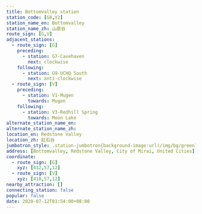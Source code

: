 ```yaml
---
title: Bottomvalley station
station_code: [G8,V2]
station_name_en: Bottomvalley
station_name_zh: 山底谷
route_sign: [G,V]
adjacent_stations:
  - route_sign: [G]
    preceding:
      - station: G7-Cavehaven
        next: clockwise
    following:
      - station: G9-UCHQ South
        next: anti-clockwise
  - route_sign: [V]
    preceding:
      - station: V1-Mugen
        towards: Mugen
    following:
      - station: V3-Redhill Spring
        towards: Moon Lake
alternate_station_name_en: 
alternate_station_name_zh: 
location_en: Redstone Valley
location_zh: 紅石谷
jumbotron_style: .station-jumbotron{background-image:url(/img/bg/greenline.png),url(/img/bg/victoryline.png);background-repeat:no-repeat;background-size:100% 10px;background-position:0 115px,0 145px}
address: [Bottomvalley, Redstone Valley, City of Mirai, United Cities]
coordinate:
  - route_sign: [G]
    xyz: [432,57,12]
  - route_sign: [V]
    xyz: [418,57,12]
nearby_attraction: []
connecting_station: false
popular: false
date: 2020-07-12T01:54:00+08:00
---
```


